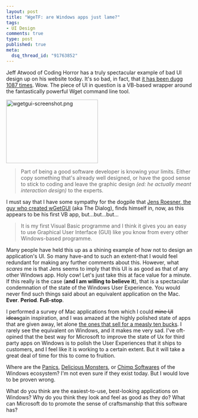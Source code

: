 ```yaml
--- 
layout: post
title: "WgeTF: are Windows apps just lame?"
tags: 
- UI Design
comments: true
type: post
published: true
meta: 
  dsq_thread_id: "91763852"
---
```

Jeff Atwood of Coding Horror has a truly spectacular example of bad UI design up on his website today. It's so bad, in fact, that <a href="http://www.digg.com/design/This_Is_What_Happens_When_You_Let_Developers_Create_UI">it has been dugg 1087 times</a>. Wow. The piece of UI in question is a VB-based wrapper around the fantastically powerful Wget command line tool.

  <a href="http://www.brethorsting.com/uidesign/2006/11/29/wgetgui-screenshot.png"><img alt="wgetgui-screenshot.png" src="http://www.brethorsting.com/uidesign/2006/11/29/wgetgui-screenshot-thumb.png" width="248" height="172" /></a>

  <blockquote>Part of being a good software developer is knowing your limits. Either copy something that's already well designed, or have the good sense to stick to coding and leave the graphic design <em>(ed: he actually meant interaction design)</em> to the experts.</blockquote>

  I must say that I have some sympathy for the dogpile that <a href="http://www.jensroesner.de/wgetgui/">Jens Roesner, the guy who created wGetGUI</a> (aka The Dialog), finds himself in, now, as this appears to be his first VB app, but...but...but...

  <blockquote>It is my first Visual Basic programme and I think it gives you an easy to use Graphical User Interface (GUI) like you know from every other Windows-based programme.</blockquote>

  Many people have held this up as a shining example of how not to design an application's UI. So many have-and to such an extent-that I would feel redundant for making any further comments about this. However, what <em>scares</em> me is that Jens seems to imply that this UI is as good as that of any other Windows app. Holy cow! Let's just take this at face value for a minute. If this really is the case (<strong>and I am willing to believe it</strong>), that is a spectacular condemnation of the state of the Windows User Experience. You would never find such things said about an equivalent application on the Mac. <strong>Ever</strong>. <strong>Period</strong>. <strong>Full-stop</strong>.

  I performed a survey of Mac applications from which I could <span style="text-decoration: line-through;">mine UI ideas</span>gain inspiration, and I was amazed at the highly polished state of apps that are given away, let alone <a href="http://chimpsoftware.com">the ones that sell for a measly ten bucks</a>. I rarely see the equivalent on Windows, and it makes me very sad. I've oft-opined that the best way for Microsoft to improve the state of Ux for third party apps on Windows is to polish the User Experiences that it ships to customers, and I feel like it is working to a certain extent. But it will take a great deal of time for this to come to fruition.

  Where are the <a href="http://www.panic.com/">Panics</a>, <a href="http://www.delicious-monster.com/">Delicious Monsters</a>, or <a href="http://chimpsoftware.com">Chimp Softwares</a> of the Windows ecosystem? I'm not even sure if they exist today. But I would love to be proven wrong.

  What do you think are the easiest-to-use, best-looking applications on Windows? Why do you think they look and feel as good as they do? What can Microsoft do to promote the sense of craftsmanship that this software has?
